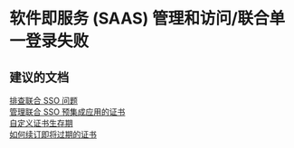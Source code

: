<properties
    pageTitle="软件即服务 (SAAS) 管理和访问/联合单一登录失败"
    description="软件即服务 (SAAS) 管理和访问/联合单一登录失败"
    service="microsoft.activedirectory"
    resource="activedirectory"
    authors="aashu"
    displayOrder=""
    selfHelpType="generic"
    supportTopicIds="32268139"
    resourceTags=""
    productPesIds="14785"
    cloudEnvironments="public"
/>


# 软件即服务 (SAAS) 管理和访问/联合单一登录失败


## **建议的文档**
[排查联合 SSO 问题](https://azure.microsoft.com/documentation/articles/active-directory-saml-debugging/)<br>
[管理联合 SSO 预集成应用的证书](https://azure.microsoft.com/documentation/articles/active-directory-sso-certs/)<br>
[自定义证书生存期](https://azure.microsoft.com/documentation/articles/active-directory-sso-certs/#how-to-customize-the-expiration-date-for-your-federation-certificate)<br>
[如何续订即将过期的证书](https://azure.microsoft.com/documentation/articles/active-directory-sso-certs/#how-to-renew-a-certificate-that-will-soon-expire)



<!--HONumber=Jul16_HO4-->


